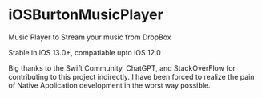 # iOSBurtonMusicPlayer
Music Player to Stream your music from DropBox

Stable in iOS 13.0+,
compatiable upto iOS 12.0

Big thanks to the Swift Community, ChatGPT, and StackOverFlow for contributing to this project indirectly.
I have been forced to realize the pain of Native Application development in the worst way possible.
